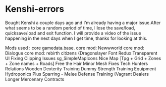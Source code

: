 # Kenshi-errors
Bought Kenshi a couple days ago and I'm already having a major issue.After what seems to be a random period of time, I lose the save/load, quicksave/load and exit function. I will provide a video of the issue happening in the next days when I get time, thanks for looking at this.


Mods used : 
core gamedata.base.
core mod: Newwworld
core mod: Dialogue
core mod: rebirth
citizens
{Dragonslayer
Font Redux
Transparent UI
Fixing Clipping Issues
sg_SimpleMapIcons
Nice Map [Tpg + Grid + Zones + Zone names + Roads]
Free the Hair
Minor Mesh Fixes
Tech Hunters Relations
Wooden Dexterity Training Dummy
Strength Training Equipment
Hydroponics Plus
Sparring - Melee Defense Training
{Vagrant Dealers
Longer Mercenary Contracts
